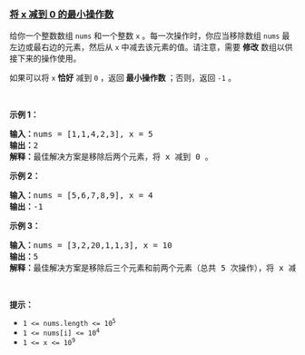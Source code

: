 ### [将 x 减到 0 的最小操作数](https://leetcode-cn.com/problems/minimum-operations-to-reduce-x-to-zero)

<p>给你一个整数数组 <code>nums</code> 和一个整数 <code>x</code> 。每一次操作时，你应当移除数组 <code>nums</code> 最左边或最右边的元素，然后从 <code>x</code> 中减去该元素的值。请注意，需要 <strong>修改</strong> 数组以供接下来的操作使用。</p>

<p>如果可以将 <code>x</code> <strong>恰好</strong> 减到 <code>0</code> ，返回<strong> 最小操作数 </strong>；否则，返回 <code>-1</code> 。</p>

<p> </p>

<p><strong>示例 1：</strong></p>

<pre>
<strong>输入：</strong>nums = [1,1,4,2,3], x = 5
<strong>输出：</strong>2
<strong>解释：</strong>最佳解决方案是移除后两个元素，将 x 减到 0 。
</pre>

<p><strong>示例 2：</strong></p>

<pre>
<strong>输入：</strong>nums = [5,6,7,8,9], x = 4
<strong>输出：</strong>-1
</pre>

<p><strong>示例 3：</strong></p>

<pre>
<strong>输入：</strong>nums = [3,2,20,1,1,3], x = 10
<strong>输出：</strong>5
<strong>解释：</strong>最佳解决方案是移除后三个元素和前两个元素（总共 5 次操作），将 x 减到 0 。
</pre>

<p> </p>

<p><strong>提示：</strong></p>

<ul>
	<li><code>1 <= nums.length <= 10<sup>5</sup></code></li>
	<li><code>1 <= nums[i] <= 10<sup>4</sup></code></li>
	<li><code>1 <= x <= 10<sup>9</sup></code></li>
</ul>
